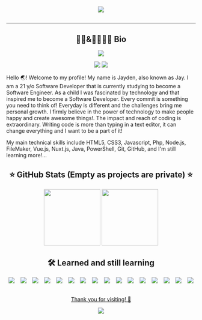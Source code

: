 <h1 align='center' >
  <img src= "https://readme-typing-svg.herokuapp.com?color=F77629&center=true&vCenter=true&width=600&lines=Hello+%F0%9F%8C%8F!+Welcome+to+my+profile!;I'm+Jayden+and+I'm+a+Dutch+developer;Studying+Software+Engineering;Never+to+old+to+learn!">
<hr/>
<h2 align='center'>  👨‍💻&👨‍🎓🇳🇱 Bio  </h2>
  <p align='center'>
    <a target="_blank" href="https://github.com/Jayden1311">
    <img src="https://img.shields.io/badge/GitHub-100000?style=for-the-badge&logo=github&logoColor=white" />  
  </a>
  </p>
<p align='center'>
 
<img src="https://badges.strrl.dev/years/Jayden1311/">
<img src="https://badges.strrl.dev/repos/Jayden1311/">
  </p>
<p > Hello 🌏! Welcome to my profile! My name is Jayden, also known as Jay. I am a 21 y/o Software Developer that is currently studying to become a Software Engineer.  As a child I was fascinated by technology and that inspired me to become a Software Developer. Every commit is something you need to think of! Everyday is different and the challenges bring me personal growth. I firmly believe in the power of technology to make people happy and create awesome things!. The impact and reach of coding is extraordinary. Writing code is more than typing in a text editor, it can change everything and I want to be a part of it!</p> 

<p> My main technical skills include HTML5, CSS3, Javascript, Php, Node.js, FileMaker, Vue.js, Nuxt.js, Java, PowerShell, Git, GitHub, and I'm still learning more!...</p> 

<h2 align='center'> ⭐ GitHub Stats (Empty as projects are private) ⭐ </h2>
<p align='center'>
 <a href="#"> <img height="150em" src="https://github-readme-stats-topaz-five.vercel.app/api?username=Jayden1311&show_icons=true&count_private=true&theme=merko"></a>
 <a href="#"> <img height="150em"  src = "https://github-readme-stats-topaz-five.vercel.app/api/top-langs/?username=Jayden1311&layout=compact&theme=merko"></a>
</p>
<h2 align='center'> <b> 🛠️ Learned and still learning   </b></h2> 

<p align='center'>
  <img src="https://img.shields.io/badge/Visual_Studio_Code-0078D4?style=for-the-badge&logo=visual%20studio%20code&logoColor=white" /> &nbsp;&nbsp;
  <img src="https://img.shields.io/badge/HTML5-E34F26?style=for-the-badge&logo=html5&logoColor=white" /> &nbsp;&nbsp;
  <img src="https://img.shields.io/badge/CSS-239120?&style=for-the-badge&logo=css3&logoColor=white" /> &nbsp;&nbsp;
  <img src="https://img.shields.io/badge/bootstrap-%23563D7C.svg?style=for-the-badge&logo=bootstrap&logoColor=white" /> &nbsp;&nbsp;
  <img src="https://img.shields.io/badge/JavaScript-323330?style=for-the-badge&logo=javascript&logoColor=F7DF1E" /> &nbsp;&nbsp;
  <img src="https://img.shields.io/badge/jquery-%230769AD.svg?style=for-the-badge&logo=jquery&logoColor=white" /> &nbsp;&nbsp;
  <img src="https://img.shields.io/badge/node.js-6DA55F?style=for-the-badge&logo=node.js&logoColor=white" /> &nbsp;&nbsp;
  <img src="https://img.shields.io/badge/php-%23777BB4.svg?style=for-the-badge&logo=php&logoColor=white" /> &nbsp;&nbsp;
  <img src="https://img.shields.io/badge/vuejs-%2335495e.svg?style=for-the-badge&logo=vuedotjs&logoColor=%234FC08D" /> &nbsp;&nbsp;
  <img src="https://img.shields.io/badge/Vuetify-1867C0?style=for-the-badge&logo=vuetify&logoColor=AEDDFF" /> &nbsp;&nbsp;
  <img src="https://img.shields.io/badge/Nuxt-002E3B?style=for-the-badge&logo=nuxtdotjs&logoColor=#00DC82"/> &nbsp;&nbsp;
  <img src="https://img.shields.io/badge/java-%23ED8B00.svg?style=for-the-badge&logo=java&logoColor=white"/> &nbsp;&nbsp;
  <img src="https://img.shields.io/badge/Android%20Studio-3DDC84.svg?style=for-the-badge&logo=android-studio&logoColor=white"/> &nbsp;&nbsp;
  <img src="https://img.shields.io/badge/mysql-%2300f.svg?style=for-the-badge&logo=mysql&logoColor=white"/> &nbsp;&nbsp;
  <img src="https://img.shields.io/badge/Git-F05032?style=for-the-badge&logo=git&logoColor=white" /> &nbsp;&nbsp;
  <img src="https://img.shields.io/badge/GitHub-100000?style=for-the-badge&logo=github&logoColor=white" /> &nbsp;&nbsp;
 </p>
 
 <p align='center'>
  <a href="#">Thank you for visiting! 🎉</a>
</p>
<p align='center'>
  <img src="https://badges.strrl.dev/visits/Jayden1311/Jayden1311">
</p>

